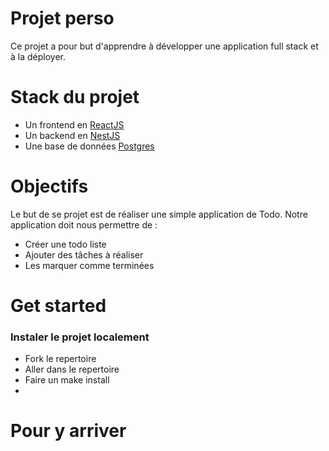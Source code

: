 # Projet perso

Ce projet a pour but d'apprendre à développer une application full stack et à la déployer.

# Stack du projet

- Un frontend en [ReactJS](https://react.dev/)
- Un backend en [NestJS](https://nestjs.com/)
- Une base de données [Postgres](https://www.postgresql.org/)

# Objectifs

Le but de se projet est de réaliser une simple application de Todo.
Notre application doit nous permettre de :
- Créer une todo liste
- Ajouter des tâches à réaliser
- Les marquer comme terminées

# Get started

###  Instaler le projet localement

- Fork le repertoire
- Aller dans le repertoire
- Faire un make install
- 

# Pour y arriver